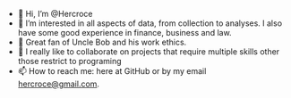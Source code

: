 - 👋 Hi, I’m @Hercroce
- 👀 I’m interested in all aspects of data, from collection to analyses. I also have some good experience in finance, business and law.
- 🎯 Great fan of Uncle Bob and his work ethics.
- 💚 I really like to collaborate on projects that require multiple skills other those restrict to programing
- 📫 How to reach me: here at GitHub or by my email hercroce@gmail.com.
